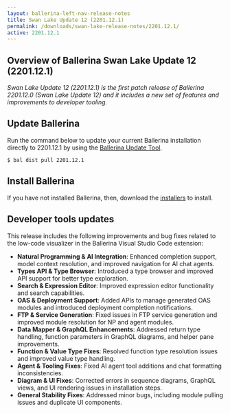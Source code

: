 ```yaml
---
layout: ballerina-left-nav-release-notes
title: Swan Lake Update 12 (2201.12.1)
permalink: /downloads/swan-lake-release-notes/2201.12.1/
active: 2201.12.1
---
```


## Overview of Ballerina Swan Lake Update 12 (2201.12.1)

<em>Swan Lake Update 12 (2201.12.1) is the first patch release of Ballerina 2201.12.0 (Swan Lake Update 12) and it includes a new set of features and improvements to developer tooling.</em>

## Update Ballerina

Run the command below to update your current Ballerina installation directly to 2201.12.1 by using the [Ballerina Update Tool](/learn/update-tool/).

```
$ bal dist pull 2201.12.1
```

## Install Ballerina

If you have not installed Ballerina, then, download the [installers](/downloads/#swanlake) to install.

## Developer tools updates

This release includes the following improvements and bug fixes related to the low-code visualizer in the Ballerina Visual Studio Code extension:

- **Natural Programming & AI Integration**: Enhanced completion support, model context resolution, and improved navigation for AI chat agents.
- **Types API & Type Browser**: Introduced a type browser and improved API support for better type exploration.
- **Search & Expression Editor**: Improved expression editor functionality and search capabilities.
- **OAS & Deployment Support**: Added APIs to manage generated OAS modules and introduced deployment completion notifications.
- **FTP & Service Generation**: Fixed issues in FTP service generation and improved module resolution for NP and agent modules.
- **Data Mapper & GraphQL Enhancements**: Addressed return type handling, function parameters in GraphQL diagrams, and helper pane improvements.
- **Function & Value Type Fixes**: Resolved function type resolution issues and improved value type handling.
- **Agent & Tooling Fixes**: Fixed AI agent tool additions and chat formatting inconsistencies.
- **Diagram & UI Fixes**: Corrected errors in sequence diagrams, GraphQL views, and UI rendering issues in installation steps.
- **General Stability Fixes**: Addressed minor bugs, including module pulling issues and duplicate UI components.  


